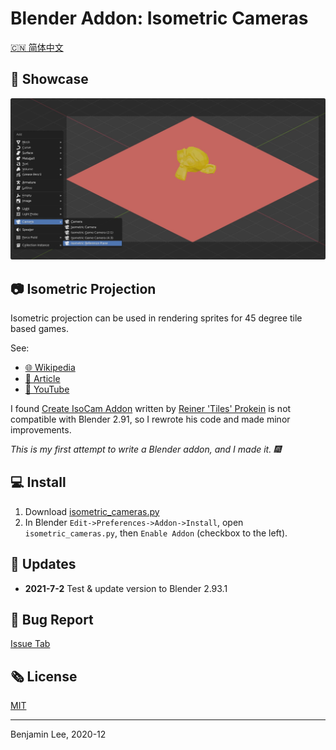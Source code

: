 # Blender Addon: Isometric Cameras

[🇨🇳 简体中文](README_CN.md)

## 🎪 Showcase

![showcase](showcase.jpg)

## 📷 Isometric Projection

Isometric projection can be used in rendering sprites for 45 degree tile based games.

See:

* [🌐 Wikipedia](https://en.wikipedia.org/wiki/Isometric_projection)
* [📓 Article](https://www.blender3darchitect.com/architectural-visualization/create-true-isometric-camera-architecture/)
* [🧪 YouTube](https://www.youtube.com/watch?v=YycYkyxwHr4)

I found [Create IsoCam Addon](https://www.reinerstilesets.de/blender/createisocam.py) written by [Reiner 'Tiles' Prokein](https://www.reinerstilesets.de/)
is not compatible with Blender 2.91, so I rewrote his code and made minor improvements.

_This is my first attempt to write a Blender addon, and I made it. 🎆_

## 💻 Install

1. Download [isometric_cameras.py](https://github.com/sudo-bcli/isometric-cameras/releases/)
2. In Blender `Edit->Preferences->Addon->Install`, open `isometric_cameras.py`, then `Enable Addon` (checkbox to the left).

## 🚀 Updates

* **2021-7-2** Test & update version to Blender 2.93.1

## 🐞 Bug Report

[Issue Tab](https://github.com/sudo-bcli/isometric-cameras/issues)

## 🗞️ License

[MIT](LICENSE)

-----
Benjamin Lee, 2020-12
